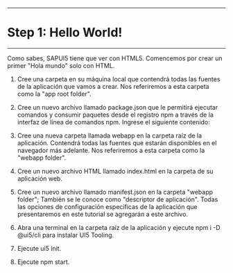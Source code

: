 *********************
# Step 1: Hello World!
********************

Como sabes, SAPUI5 tiene que ver con HTML5. 
Comencemos por crear un primer "Hola mundo" solo con HTML.

1. Cree una carpeta en su máquina local que contendrá todas las fuentes de la aplicación que vamos a crear.
Nos referiremos a esta carpeta como la "app root folder".

2. Cree un nuevo archivo llamado package.json que le permitirá ejecutar comandos y consumir paquetes 
desde el registro npm a través de la interfaz de línea de comandos npm. Ingrese el siguiente contenido:

3. Cree una nueva carpeta llamada webapp en la carpeta raíz de la aplicación. 
Contendrá todas las fuentes que estarán disponibles en el navegador más adelante. 
Nos referiremos a esta carpeta como la "webapp folder".

4. Cree un nuevo archivo HTML llamado index.html en la carpeta de su aplicación web.

5. Cree un nuevo archivo llamado manifest.json en la carpeta "webapp folder"; 
También se le conoce como "descriptor de aplicación".
Todas las opciones de configuración específicas de la aplicación que presentaremos en este tutorial 
se agregarán a este archivo.

6. Abra una terminal en la carpeta raíz de la aplicación y ejecute npm i -D @ui5/cli para instalar UI5 Tooling.

7. Ejecute ui5 init.

8. Ejecute npm start.
